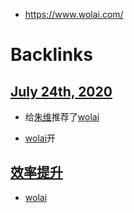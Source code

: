 - https://www.wolai.com/

# Backlinks
## [July 24th, 2020](<July 24th, 2020.md>)
- 给[朱维](<朱维.md>)推荐了[wolai](<wolai.md>)

- [wolai](<wolai.md>)开

## [效率提升](<效率提升.md>)
- [wolai](<wolai.md>)

